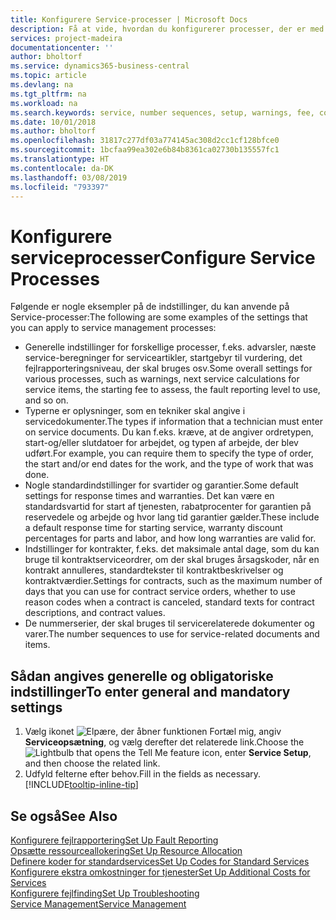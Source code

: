 ```yaml
---
title: Konfigurere Service-processer | Microsoft Docs
description: Få at vide, hvordan du konfigurerer processer, der er med til at sikre, at dine kunder er tilfredse med din kundeservice.
services: project-madeira
documentationcenter: ''
author: bholtorf
ms.service: dynamics365-business-central
ms.topic: article
ms.devlang: na
ms.tgt_pltfrm: na
ms.workload: na
ms.search.keywords: service, number sequences, setup, warnings, fee, contracts, warranties
ms.date: 10/01/2018
ms.author: bholtorf
ms.openlocfilehash: 31817c277df03a774145ac308d2cc1cf128bfce0
ms.sourcegitcommit: 1bcfaa99ea302e6b84b8361ca02730b135557fc1
ms.translationtype: HT
ms.contentlocale: da-DK
ms.lasthandoff: 03/08/2019
ms.locfileid: "793397"
---
```

# <a name="configure-service-processes"></a><span data-ttu-id="9bf9a-103">Konfigurere serviceprocesser</span><span class="sxs-lookup"><span data-stu-id="9bf9a-103">Configure Service Processes</span></span>
<span data-ttu-id="9bf9a-104">Følgende er nogle eksempler på de indstillinger, du kan anvende på Service-processer:</span><span class="sxs-lookup"><span data-stu-id="9bf9a-104">The following are some examples of the settings that you can apply to service management processes:</span></span>  
  
* <span data-ttu-id="9bf9a-105">Generelle indstillinger for forskellige processer, f.eks. advarsler, næste service-beregninger for serviceartikler, startgebyr til vurdering, det fejlrapporteringsniveau, der skal bruges osv.</span><span class="sxs-lookup"><span data-stu-id="9bf9a-105">Some overall settings for various processes, such as warnings, next service calculations for service items, the starting fee to assess, the fault reporting level to use, and so on.</span></span>  
* <span data-ttu-id="9bf9a-106">Typerne er oplysninger, som en tekniker skal angive i servicedokumenter.</span><span class="sxs-lookup"><span data-stu-id="9bf9a-106">The types if information that a technician must enter on service documents.</span></span> <span data-ttu-id="9bf9a-107">Du kan f.eks. kræve, at de angiver ordretypen, start-og/eller slutdatoer for arbejdet, og typen af arbejde, der blev udført.</span><span class="sxs-lookup"><span data-stu-id="9bf9a-107">For example, you can require them to specify the type of order, the start and/or end dates for the work, and the type of work that was done.</span></span>  
* <span data-ttu-id="9bf9a-108">Nogle standardindstillinger for svartider og garantier.</span><span class="sxs-lookup"><span data-stu-id="9bf9a-108">Some default settings for response times and warranties.</span></span> <span data-ttu-id="9bf9a-109">Det kan være en standardsvartid for start af tjenesten, rabatprocenter for garantien på reservedele og arbejde og hvor lang tid garantier gælder.</span><span class="sxs-lookup"><span data-stu-id="9bf9a-109">These include a default response time for starting service, warranty discount percentages for parts and labor, and how long warranties are valid for.</span></span>  
* <span data-ttu-id="9bf9a-110">Indstillinger for kontrakter, f.eks. det maksimale antal dage, som du kan bruge til kontraktserviceordrer, om der skal bruges årsagskoder, når en kontrakt annulleres, standardtekster til kontraktbeskrivelser og kontraktværdier.</span><span class="sxs-lookup"><span data-stu-id="9bf9a-110">Settings for contracts, such as the maximum number of days that you can use for contract service orders, whether to use reason codes when a contract is canceled, standard texts for contract descriptions, and contract values.</span></span>  
* <span data-ttu-id="9bf9a-111">De nummerserier, der skal bruges til servicerelaterede dokumenter og varer.</span><span class="sxs-lookup"><span data-stu-id="9bf9a-111">The number sequences to use for service-related documents and items.</span></span>  

## <a name="to-enter-general-and-mandatory-settings"></a><span data-ttu-id="9bf9a-112">Sådan angives generelle og obligatoriske indstillinger</span><span class="sxs-lookup"><span data-stu-id="9bf9a-112">To enter general and mandatory settings</span></span>
1. <span data-ttu-id="9bf9a-113">Vælg ikonet ![Elpære, der åbner funktionen Fortæl mig](media/ui-search/search_small.png "Fortæl mig, hvad du vil foretage dig"), angiv **Serviceopsætning**, og vælg derefter det relaterede link.</span><span class="sxs-lookup"><span data-stu-id="9bf9a-113">Choose the ![Lightbulb that opens the Tell Me feature](media/ui-search/search_small.png "Tell me what you want to do") icon, enter **Service Setup**, and then choose the related link.</span></span>
2. <span data-ttu-id="9bf9a-114">Udfyld felterne efter behov.</span><span class="sxs-lookup"><span data-stu-id="9bf9a-114">Fill in the fields as necessary.</span></span> [!INCLUDE[tooltip-inline-tip](includes/tooltip-inline-tip_md.md)]  

## <a name="see-also"></a><span data-ttu-id="9bf9a-115">Se også</span><span class="sxs-lookup"><span data-stu-id="9bf9a-115">See Also</span></span>  
[<span data-ttu-id="9bf9a-116">Konfigurere fejlrapportering</span><span class="sxs-lookup"><span data-stu-id="9bf9a-116">Set Up Fault Reporting</span></span>](service-how-setup-fault-reporting.md)  
[<span data-ttu-id="9bf9a-117">Opsætte ressourceallokering</span><span class="sxs-lookup"><span data-stu-id="9bf9a-117">Set Up Resource Allocation</span></span>](service-how-setup-resource-allocation.md)  
[<span data-ttu-id="9bf9a-118">Definere koder for standardservices</span><span class="sxs-lookup"><span data-stu-id="9bf9a-118">Set Up Codes for Standard Services</span></span>](service-how-setup-service-coding.md)  
[<span data-ttu-id="9bf9a-119">Konfigurere ekstra omkostninger for tjenester</span><span class="sxs-lookup"><span data-stu-id="9bf9a-119">Set Up Additional Costs for Services</span></span>](service-how-setup-service-costs-pricing.md)  
[<span data-ttu-id="9bf9a-120">Konfigurere fejlfinding</span><span class="sxs-lookup"><span data-stu-id="9bf9a-120">Set Up Troubleshooting</span></span>](service-how-setup-troubleshooting.md)  
[<span data-ttu-id="9bf9a-121">Service Management</span><span class="sxs-lookup"><span data-stu-id="9bf9a-121">Service Management</span></span>](service-service.md)  
